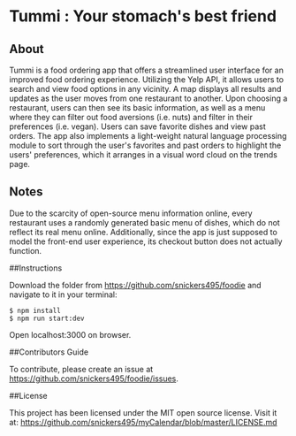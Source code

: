 # Tummi : Your stomach's best friend

## About

Tummi is a food ordering app that offers a streamlined user interface for an improved food ordering experience. Utilizing the Yelp API, it allows users to search and view food options in any vicinity. A map displays all results and updates as the user moves from one restaurant to another. Upon choosing a restaurant, users can then see its basic information, as well as a menu where they can filter out food aversions (i.e. nuts) and filter in their preferences (i.e. vegan). Users can save favorite dishes and view past orders. The app also implements a light-weight natural language processing module to sort through the user's favorites and past orders to highlight the users' preferences, which it arranges in a visual word cloud on the trends page.

## Notes 

Due to the scarcity of open-source menu information online, every restaurant uses a randomly generated basic menu of dishes, which do not reflect its real menu online. Additionally, since the app is just supposed to model the front-end user experience, its checkout button does not actually function. 

##Instructions

Download the folder from https://github.com/snickers495/foodie and navigate to it in your terminal:
```
$ npm install
$ npm run start:dev
```
Open localhost:3000 on browser.

##Contributors Guide

To contribute, please create an issue at https://github.com/snickers495/foodie/issues.

##License

This project has been licensed under the MIT open source license. Visit it at: https://github.com/snickers495/myCalendar/blob/master/LICENSE.md
